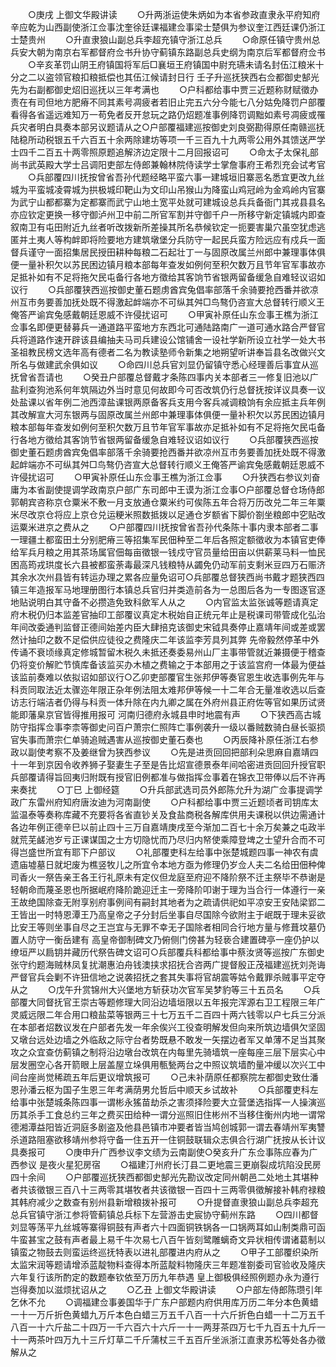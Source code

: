 <!-- { "loadSidebar": true } -->
　　○庚戌  上御文华殿讲读
　　○升两浙运使朱炳如为本省参政直隶永平府知府辛应乾为山西副使浙江佥事沈奎徐廷课福建佥事梁士楚俱为参议奎江西廷课仍浙江士楚贵州
　　○升直隶狼山副总兵李超充镇守浙江总兵
　　○命原任镇守贵州总兵安大朝为南京右军都督府佥书升协守蓟镇东路副总兵史纲为南京后军都督府佥书
　　○辛亥革罚山阴王府镇国将军后□襄垣王府镇国中尉充瓙未请名封伍江粮米十分之二以盗领官粮扣粮抵偿也其伍江候请封日行  壬子升巡抚狭西右佥都御史郜光先为右副都御史炤旧巡抚以三年考满也
　　○户科都给事中贾三近题称财赋徵办责在有司但地方肥瘠不同其素号凋疲者若旧止完五六分今能七八分姑免降罚户部覆看得各省遥远难知万一苟免者反开怠玩之路仍炤题准事例降罚调黜如素号凋疲或罹兵灾者明白具奏本部另议题请从之○户部覆福建巡按御史刘良弼勘得原任南赣巡抚陆稳所动税银五千六百五十余两除建坊等项一千三百九十九两零公用外其馈送严学士四千二百五十两零照原题追解济边定限十二月回报诏可
　　○命太子太保礼部尚书武英殿大学士吕调阳吏部左侍郎兼翰林院侍读学士掌詹事府王希烈充会试考官
　　○兵部覆四川抚按曾省吾孙代题经略平蛮六事一建城垣旧寨恶名悉宜更改九丝城为平蛮城凌霄城为拱极城印靶山为文印山吊猴山为降蛮山鸡冠岭为金鸡岭内官寨为武宁山都都寨为定都寨而武宁山地土宽平处就可建城设总兵兵备衙门其戎县县名亦应钦定更换一移守御泸州卫中前二所官军割并守御千户一所移守新定镇城内即查叙南卫有屯田附近九丝者听改拨新所差操其所名恭候钦定一扼要害巢穴虽空犹虑逃匿并土夷人等构衅即将险要地方建筑墩堡分兵防守一起民兵蛮方险远应有戍兵一面督兵谨守一面招集居民授田耕种每粮二石起壮丁一与固原改属兰州郎中兼理事体俱便一量补积欠以苏民困边镇月粮本部每年查发如例何至积欠数万且节年官军事故亦足抵补如有不足将拖欠民屯备行各地方徵给其客饷节省银两留备缓急自难轻议诏如议行
　　○兵部覆狭西巡按御史董石题虏酋宾兔倡率部落千余骑要抢西番并欲凉州互市务要善加抚处既不得激起衅端亦不可纵其舛□鸟骜仍咨宣大总督转行顺义王俺答严谕宾兔感戴朝廷恩威不许侵扰诏可
　　○甲寅补原任山东佥事王樵为浙江佥事名即便更替募兵一通道路平蛮地方东西北可通陆路南广一道可通水路合严督官兵将道路作速开辟该县编抽夫马司兵建设公馆铺舍一设社学新所设立社学一处大书圣祖教民榜文选年高有德者二名为教读塾师令新集之地朔望听讲奉旨县名改做兴文所名与做建武余俱如议
　　○命四川总兵官刘显仍留镇守悉心经理善后事宜从巡抚曾省吾请也
　　○癸丑户部覆总督戴才条陈四事内关本部者三一修复旧池以广盐利查狗池系何年筑隔边外当时意见何故即今可否改筑仍行总督抚按详议具奏一议处盐课以省年例二池西漳盐课银两原备客兵支用今客兵减调粮饷有余应抵主兵年例其改解宣大河东银两与固原改属兰州郎中兼理事体俱便一量补积欠以苏民困边镇月粮本部每年查发如例何至积欠数万且节年官军事故亦足抵补如有不足将拖欠民屯备行各地方徵给其客饷节省银两留备缓急自难轻议诏如议行
　　○兵部覆狭西巡按御史董石题虏酋宾兔倡率部落千余骑要抢西番并欲凉州互市务要善加抚处既不得激起衅端亦不可纵其舛□鸟骜仍咨宣大总督转行顺义王俺答严谕宾兔感戴朝廷恩威不许侵扰诏可
　　○甲寅补原任山东佥事王樵为浙江佥事
　　○升狭西右参议刘奋庸为本省副使提调学政南京户部广东司郎中王谟为浙江佥事○户部覆总督仓场侍郎郭朝宾咨称京仓粟米不敷一月支放通仓粟米约可俟陈五年合将万历改兑二年三年粟米尽改京仓将应上京仓兑运粳米照数抵拨以足通仓岁额省下脚价劄坐粮郎中穵贴改运粟米进京之费从之
　　○户部覆四川抚按曾省吾孙代条陈十事内隶本部者二事一理疆土都蛮田土分别肥瘠三等招集军民佃种至二年后各照定额徵收为本镇官吏俸给军兵月粮之用其茶场属官佃每亩徵银一钱戍守官员量给田亩以供薪莱马料一恤民困高筠戎珙度长六县被都蛮荼毒最深凡钱粮特从蠲免仍动军前支剩米豆四万石赈济其余水次州县皆有转运办理之累各应量免诏可○兵部覆总督狭西尚书戴才题狭西四镇三年造报军马地理册图行本镇总兵官归并类造前各为一总图后各为一专图逐官逐地贴说明白其守备不必攒造免致科歛军人从之
　　○内官监太监张诚等题请真定府木税仍归本监差官抽印工部覆议真定木税始自正统元年止是税课司带管成化弘治年间改委通判监督正德间始差内臣大肆掊克该御史宋钺具奏停止嘉靖年间或差或罢然计抽印之数不足偿供应徒役之费隆庆二年该监李芳具列其弊  先帝毅然停革中外传诵不衰顷缘真定修城暂留木税久未抵还奏委易州山厂主事带管就近兼摄便于稽查仍将变价解贮节慎库备该监买办木植之费输之于本部用之于该监宫府一体最为便益该监前奏难以依拟诏如部议行○乙卯吏部覆官生张邦伊等奏官恩生收选事例先年与科贡同取法近太骤迩年限正杂年例法阻太难邦伊等候一十二年合无量准收选以后查访志行端洁者仍得与科贡一体升除在内九卿之属在外府州县正府佐等官如果历试贤能即藩臬京官皆得推用报可  河南归德府永城县申时地震有声
　　○下狭西高古城防守指挥佥事李柰等御史问百户萧宗仁照阵亡事例袭升一级以番贼数骑白昼长驱损官失事而萧宗仁单骑追贼遇害从巡按御史董石奏也
　　○丙辰降补原任浙江右参政以副使考察不及姜继曾为狭西参议
　　○先是进贡回回把部利朵思麻自嘉靖四十一年到京因令收养狮子娶妻生子至是告比炤宣德景泰年间哈密进贡回回升授官职兵部覆请得旨回夷归附既有授官旧例都准与做指挥佥事着在锦衣卫带俸以后不许再来奏扰
　　○丁巳  上御经筵
　　○升兵部武选司员外郎陈允升为湖广佥事提调学政广东雷州府知府唐汝迪为河南副使
　　○户科都给事中贾三近题顷者司钥库太监温泰等奏称库藏不充要将各省直钞关及食盐商税各解库供用夫课税以供边需通计各边年例正德辛巳以前止四十三万自嘉靖庚戌至今渐加二百七十余万矣兼之屯政半就荒芜鹾池岁亏正课谋国之士方切隐忧而乃尽归内帑使乘障登埤之士望升合而不可得岂盛世所宜有耶下户部议
　　○礼部覆吏科左给事中张楚城题四事一神农有虞遗庙墟墓日就圯废为樵竖牧儿之所宜令本地方亟为修理仍岁佥人夫二名给田佃种俾司香火一祭告亲王各王行礼原未有定仪但龙庭至府迎不降阶祭不迁主祭毕不恭谢是轻朝命而蔑圣恩也所据岷府降阶跪迎迁主一旁降阶叩谢于理为当合行一体遵行一亲王故绝国除查无附享别府事例间有嗣封其地者为之疏请供祀如平凉安王安陆梁郢二王皆出一时特恩潭王乃高皇帝之子分封后坐事自尽国除今欲附主于岷既于理未妥欲比安王等则坐事自尽之王岂宜与无罪不幸无子国除者相同合行地方量与修葺坟墓仍置人防守一衡岳建有  高皇帝御制碑文乃俯侧门傍甚为轻亵合建置碑亭一座仍护以缭垣严以扃钥并藏历代祭告碑文诏可○兵部覆兵科都给事中蔡汝贤等巡按广东御史张守约题海贼林凤复扰潮惠泊舟钱澳挟求招抚合咨两广提督殷正茂福建巡抚刘尧诲严督官兵会剿不许狃信地之说袭招抚之套其失事将官胡震等姑令戴罪杀贼事平定夺从之
　　○戊午升赏锦州大兴堡地方斩获功次官军吴梦豹等三十五员名
　　○兵部覆大同督抚官王崇古等题修理大同沿边墙垣限以五年报完浑源右卫工程限三年广灵威远限二年合用口粮盐菜等银两三十七万五千二百四十两六钱零以户七兵三分派在本部者炤数议发在户部者先发一年余俟兴工役查明解发但向来所筑边墙俱欠坚固又墩台远处边墙之外临敌之际守台者势既悬不敢发一矢摆边者军又单薄不足当其聚攻之众宜查仿蓟镇之制将沿边墩台改筑在内每里先骑墙筑一座每座三层下层实心中层发圈空心各开箭眼上层盖屋立垛俱用甎甃两台之中照议筑墙酌量冲缓以次兴工中间台座尚觉稀疏五年后更议增筑报可
　　○己未补荫原任都察院左都御史致仕潘恩孙潘云枢为国子生恩三年考满荫男允哲后中顺天乡试故补
　　○兵部覆吏科左给事中张楚城条陈四事一谓彬永猺苗劫杀之害须择险要大立营堡选指挥一人操演巡历其杀手工食总约三年之费买田给种一谓分巡照旧住彬州不当移住衡州内地一谓常德湘潭益阳皆近洞庭多剧盗及他县邑镇市冲要者皆当鸠创城郭一谓去春靖州军夷讐杀道路阻塞欲移靖州参将守备一住五开一住铜鼓联辑众志俱合行湖广抚按从长计议具奏报可
　　○庚申升广西参议李文绩为云南副使○癸亥升广东佥事陈应春为广西参议  是夜火星犯房宿
　　○福建汀州府长汀县二更地震三更崩裂成坑陷没民房四十余间
　　○户部覆巡抚狭西都御史郜光先勘议改定同州朝邑二处地土其堪种者共该徵银三百八十三两零其堪牧者共该徵银一百四十三两零俱徵解接补韩府禄粮其韩府减少之数查有别州县新增粮拨补报可
　　○升提督直隶狼山副总兵李超充总兵官镇守浙江参将管蓟镇总兵标下左营游击史宸协守蓟州东路
　　○四川都督刘显等荡平九丝城等寨得铜鼓有声者六十四面铜铁锅各一口锅两耳如山制类鼎可函牛蛮甚宝之鼓有声者最上易千牛次易七八百午皆刻鹭雕螭奇文异状相传谓诸葛制以镇蛮之物鼓去则蛮运终巡抚特表以进礼部覆进内府从之
　　○甲子工部覆织染所太监宋润等题请增添蓝靛物料查得本所蓝靛料物隆庆三年题准劄委司官验收及隆庆六年复行该所酌定的数题奉钦依至万历九年恭遇  皇上御极俱经照例题办永为遵行岂得奏加以滋烦扰诏从之
　　○乙丑  上御文华殿讲读
　　○户部左侍郎陈瓒引年乞休不允
　　○调福建佥事姜国华于广东户部题内府供用库万历二年分本色黄蜡一十一万斤折色黄蜡九万斤本色白蜡三万五千八百一十六斤折色白蜡一十二万五千八百一十六斤盐二十四万一千六百六十六斤一十一两芽茶四万七千九百五十九斤一十一两茶叶四万九十三斤灯草二千斤蒲杖三千五百斤坐派浙江直隶苏松等处各办徵解从之
